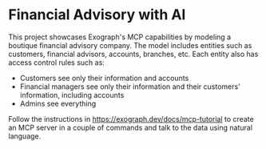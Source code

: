 # Financial Advisory with AI

This project showcases Exograph's MCP capabilities by modeling a boutique financial advisory company. The model includes entities such as customers, financial advisors, accounts, branches, etc. Each entity also has access control rules such as:
- Customers see only their information and accounts
- Financial managers see only their information and their customers' information, including accounts
- Admins see everything

Follow the instructions in https://exograph.dev/docs/mcp-tutorial to create an MCP server in a couple of commands and talk to the data using natural language.